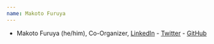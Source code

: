 ```yaml
---
name: Makoto Furuya
---
```

 * Makoto Furuya (he/him), Co-Organizer, [LinkedIn](https://www.linkedin.com/in/makotofuruya/) - [Twitter](https://twitter.com/makotonium) - [GitHub](https://github.com/makotonium)